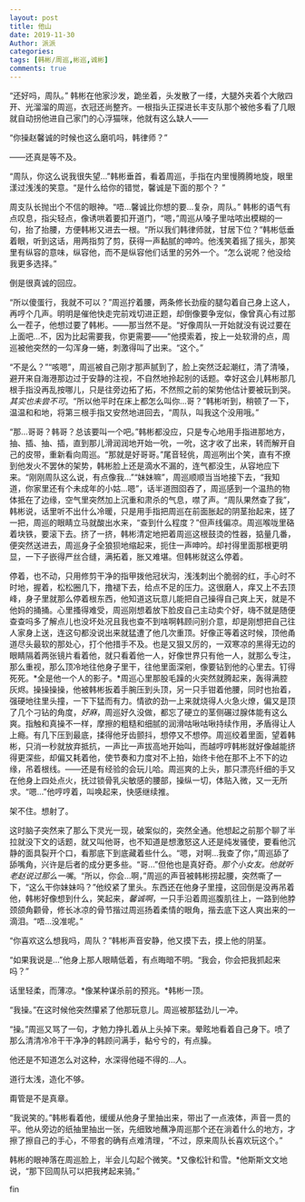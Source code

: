 ```yaml
---
layout: post
title: 他山
date: 2019-11-30
Author: 派派
categories: 
tags: [韩彬/周巡,彬巡,诚彬]
comments: true
---
```




“还好吗，周队。” 韩彬在他家沙发，跪坐着，头发散了一缕，大腿外夹着个大敞四开、光溜溜的周巡，衣冠还尚整齐。一根指头正探进长丰支队那个被他多看了几眼就自动拐他进自己家门的心浮猫咪，他就有这么缺人——

“你操赵馨诚的时候也这么磨叽吗，韩律师？”

——还真是等不及。

“周队，你这么说我很失望…”韩彬垂首，看着周巡，手指在内里慢腾腾地旋，眼里漾过浅浅的笑意。“是什么给你的错觉，馨诚是下面的那个？ ”

周支队长抛出个不信的眼神。“唔…馨诚比你想的要…复杂，周队。” 韩彬的语气有点叹息，指尖轻点，像诱哄着要扣开道门，“嗯，”周巡从嗓子里咕哝出模糊的一句，抬了抬腰，方便韩彬又进去一根。“所以我们韩律师就，甘居下位？”韩彬低垂着眼，听到这话，用两指剪了剪，获得一声黏腻的呻吟。他浅笑着摇了摇头，那笑里有纵容的意味，纵容他，而不是纵容他们话里的另外一个。“怎么说呢？他没给我更多选择。”

倒是很真诚的回应。

“所以傻蛋行，我就不可以？”周巡拧着腰，两条修长劲瘦的腿勾着自己身上这人，再哼个几声。明明是催他快走完前戏切进正题，却倒像要争宠似，像曾真心有过那么一茬子，他想过要了韩彬。——那当然不是。“好像周队一开始就没有说过要在上面吧…不，因为比起需要我，你更需要——”他摸索着，按上一处软滑的点，周巡被他突然的一勾浑身一蜷，刺激得叫了出来。“这个。”

“不是么？”“咳嗯”，周巡被自己刚才那声腻到了，脸上突然泛起潮红，清了清嗓，避开来自海港那边过于安静的注视，不自然地拎起别的话题。幸好这会儿韩彬那几根手指没再乱按哪儿，只是往旁边拓了拓，不然照之前的架势他估计要被玩到哭。*其实也未尝不可*。“所以他平时在床上都怎么叫你…哥？”韩彬听到，稍顿了一下，温温和和地，将第三根手指又安然地进回去，“周队，叫我这个没用哦。”

“那…哥哥？韩哥？总该要叫一个吧。”韩彬都没应，只是专心地用手指进那地方，抽、插、抽、插，直到那儿滑润润地开始一吮，一吮，这才收了出来，转而解开自己的皮带，重新看向周巡。“那就是好哥哥。”尾音轻佻，周巡咧出个笑，直有不撩到他发火不罢休的架势，韩彬脸上还是滴水不漏的，连气都没生，从容地应下来。“刚刚周队这么说，有点像我…”“妹妹嘛”，周巡顺顺当当地接下去，“我知道，你家里还有个未成年的小姑…嗯”，话半道囫囵吞了，周巡感到一个温热的物体抵在了边缘，空气里突然加上沉重和肃杀的气息，噤了声。“周队果然查了我”，韩彬说，话里听不出什么冷暖，只是用手指把周巡在前面胀起的阴茎抬起来，搓了一把，周巡的眼睛立马就酸出水来，“查到什么程度？”但声线偏凉。周巡喉咙里硌着块铁，要滚下去。挤了一挤，韩彬清定地把着周巡这根鼓烫的性器，掂量几番，便突然送进去，周巡身子全狼狈地缩起来，扼住一声呻吟。却衬得里面那根更明显，一下子嵌得严丝合缝，满拓着，胀又难堪。但韩彬就这么停着。

停着，也不动，只用修剪干净的指甲拨他冠状沟，浅浅刺出个脆弱的红，手心时不时地，握着，松松圈几下，撸褪下去，给点不足的压力。这很磨人，痒又上不去顶峰，身子里就那么停着根东西，他知道这玩意儿能把自己操得自己爽上天，就是不他妈的捅捅。心里搔得难受，周巡刚想着放下脸皮自己主动卖个好，嗨不就是随便查查吗多了解点儿也没坏处况且我也查不到啥啊韩顾问别介意，却是刚想把自己往人家身上送，连这句都没说出来就猛遭了他几次重顶。好像正等着这时候，顶他甬道尽头最软的那处心，打个他措手不及。也是又狠又厉的，一双寒凉的黑得无边的眼睛隔着两张镜片看着他，就只看着他一人，好像世界只有他一人，就那么专注，那么重视，那么顶冷地往他身子里干，往他里面深剜，像要钻到他的心里去。钉得死死。*全是他一个人的影子。*周巡心里那股毛躁的火突然就腾起来，轰得满腔灰烬。操操操操，他被韩彬扳着手腕压到头顶，另一只手钳着他腰，同时也抬着，强硬地往里头撞，一下下猛而有力。情欲的劲一上来就烧得人火急火燎，偏又是顶了几个刁钻的角度，*好麻*，周巡好久没做，都忘了硬立的茎侧碾过腺体能有这么爽。指触和真操不一样，摩擦的粗糙和细腻的润滑咕啾咕啾持续作用，矛盾得让人上瘾。有几下压到最底，揉得他牙齿颤抖，想停又不想停。周巡绞着里面，望着韩彬，只消一秒就放弃抵抗，一声比一声拔高地开始叫，而越哼哼韩彬就好像越能挤得更深些，却偏又耗着他，使节奏和力度对不上拍，始终卡他在那不上不下的边缘，吊着根线。——还是有经验的会玩儿哈。周巡爽的上头，那只漂亮纤细的手又在他身上四处点火，抚过锁骨乳尖敏感的腰部，操纵一切，体贴入微，又一无所求。“嗯…”他哼哼着，叫唤起来，快感继续推。

架不住。想射了。

这时脑子突然来了那么下灵光一现，破案似的，突然全通。他想起之前那个聊了半拉就没下文的话题，就又叫他哥，也不知道是想激怒这人还是纯发骚使，要看他沉静的面具裂开个口，看那底下到底藏着些什么。“嗯，对啊…我查了你，”周巡舔了舔嘴角，兴许是后者的成分更多些。“哥…”但他也是真好奇。*那个小女友。他就听老赵说过那么一嘴*。“所以，你会…啊，”周巡的声音被韩彬捞起腰，突然嘶了一下，“这么干你妹妹吗？”他绞紧了里头。东西还在他身子里撞，这回倒是没再吊着他，韩彬好像想到什么，笑起来，*馨诚啊*，一只手沿着周巡腹肌往上，一路到他脖颈颌角颧骨，修长冰凉的骨节揩过周巡扬着柔情的眼角，揩去底下这人爽出来的一滴泪。“唔…没准呢。”

“你喜欢这么想我吗，周队？”韩彬声音安静，他又摸下去，摸上他的阴茎。

“如果我说是…”他身上那人眼睛低着，有点晦暗不明。“我会，你会把我抓起来吗？”

话里轻柔，而薄凉。*像某种谋杀前的预兆。*韩彬一顶。

“我操。”在这时候他突然攥紧了他那玩意儿。周巡被那猛劲儿一冲。

“操。”周巡又骂了一句，才勉力挣扎着从上头掉下来。晕眩地看着自己身下。喷了那么清清冷冷干干净净的韩顾问满手，黏兮兮的，有点臊。

他还是不知道怎么对这种，水深得他碰不得的…人。

道行太浅，造化不够。

甭管是不是真章。

“我说笑的。”韩彬看着他，缓缓从他身子里抽出来，带出了一点液体，声音一贯的平。他从旁边的纸抽里抽出一张，先细致地蘸净周巡那个还在淌着什么的地方，才擦了擦自己的手心，不带套的确有点难清理，“不过，原来周队长喜欢玩这个。”

韩彬的眼神落在周巡脸上，半会儿勾起个微笑。*又像松针和雪。*他斯斯文文地说，“那下回周队可以把我拷起来骑。”

fin


